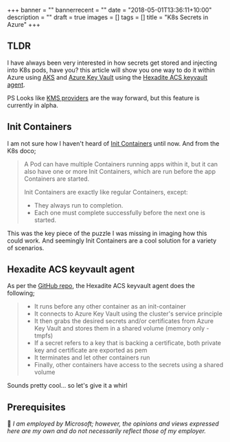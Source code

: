 +++
banner = ""
bannerrecent = ""
date = "2018-05-01T13:36:11+10:00"
description = ""
draft = true
images = []
tags = []
title = "K8s Secrets in Azure"
+++

TLDR
---

I have always been very interested in how secrets get stored and injecting into K8s pods, have you? this article will show you one way to do it within Azure using [AKS](https://azure.microsoft.com/en-au/services/container-service/) and [Azure Key Vault](https://azure.microsoft.com/en-gb/services/key-vault/) using the [Hexadite ACS keyvault agent](https://github.com/Hexadite/acs-keyvault-agent).

PS Looks like [KMS providers](https://kubernetes.io/docs/tasks/administer-cluster/kms-provider/) are the way forward, but this feature is currently in alpha.

Init Containers
---

I am not sure how I haven't heard of [Init Containers](https://kubernetes.io/docs/concepts/workloads/pods/init-containers/) until now. And from the K8s doco;

> A Pod can have multiple Containers running apps within it, but it can also have one or more Init Containers, which are run before the app Containers are started.
>
> Init Containers are exactly like regular Containers, except:
>
> * They always run to completion.
> * Each one must complete successfully before the next one is started.

This was the key piece of the puzzle I was missing in imaging how this could work. And seemingly Init Containers are a cool solution for a variety of scenarios.

Hexadite ACS keyvault agent
---

As per the [GitHub repo](https://github.com/Hexadite/acs-keyvault-agent), the Hexadite ACS keyvault agent does the following;

> * It runs before any other container as an init-container
> * It connects to Azure Key Vault using the cluster's service principle
> * It then grabs the desired secrets and/or certificates from Azure Key Vault and stores them in a shared volume (memory only - tmpfs)
> * If a secret refers to a key that is backing a certificate, both private key and certificate are exported as pem
> * It terminates and let other containers run
> * Finally, other containers have access to the secrets using a shared volume

Sounds pretty cool... so let's give it a whirl

Prerequisites
---



:speech_balloon: *I am employed by Microsoft; however, the opinions and views expressed here are my own and do not necessarily reflect those of my employer.*